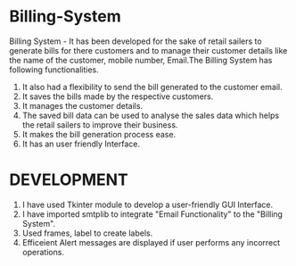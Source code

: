 # Billing-System
Billing System - It has been developed for the sake of retail sailers to generate bills for there customers and to manage their customer details like the name of the customer, mobile number, Email.The Billing System has following functionalities.
1. It also had a flexibility to send the bill generated to the customer email.
2. It saves the bills made by the respective customers.
3. It manages the customer details.
4. The saved bill data can be used to analyse the sales data which helps the retail sailers to improve their business.
5. It makes the bill generation process ease.
6. It has an user friendly Interface.

# DEVELOPMENT

1. I have used Tkinter module to develop a user-friendly GUI Interface.
2. I have imported smtplib to integrate "Email Functionality" to the "Billing System".
3. Used frames, label to create labels.
4. Efficeient Alert messages are displayed if user performs any incorrect operations. 

